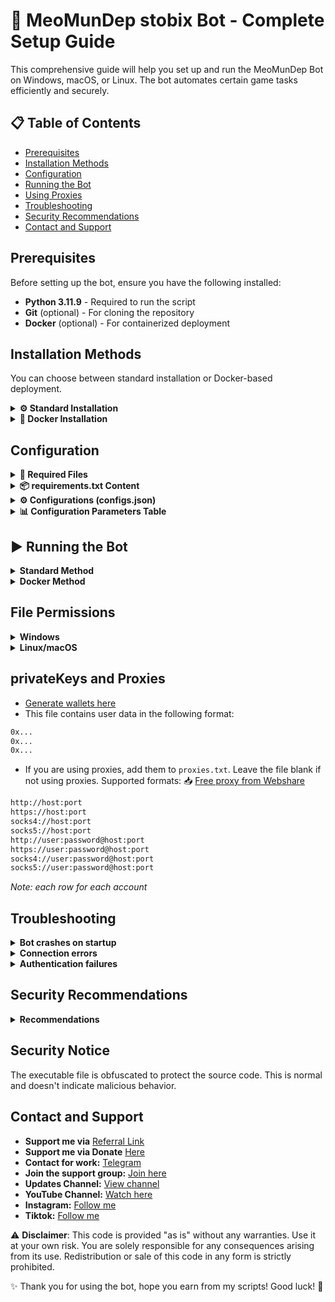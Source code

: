 # 🤖 MeoMunDep stobix Bot - Complete Setup Guide

This comprehensive guide will help you set up and run the MeoMunDep Bot on Windows, macOS, or Linux. The bot automates certain game tasks efficiently and securely.

## 📋 Table of Contents

- [Prerequisites](#prerequisites)
- [Installation Methods](#installation-methods)
- [Configuration](#configuration)
- [Running the Bot](#running-the-bot)
- [Using Proxies](#using-proxies)
- [Troubleshooting](#troubleshooting)
- [Security Recommendations](#security-recommendations)
- [Contact and Support](#contact-and-support)

## Prerequisites

Before setting up the bot, ensure you have the following installed:

- **Python 3.11.9** - Required to run the script
- **Git** (optional) - For cloning the repository
- **Docker** (optional) - For containerized deployment

## Installation Methods

You can choose between standard installation or Docker-based deployment.

<details>
<summary><b>⚙️ Standard Installation</b></summary>

### 1. Install Python

<details>
<summary><b>Windows</b></summary>

- Download Python from [python.org](https://www.python.org/downloads/release/python-3119/)
- During installation, check "Add Python to PATH"
- Verify installation by opening Command Prompt and typing:
  ```bash
  python --version
  ```
  </details>

<details>
<summary><b>macOS</b></summary>

- Install [Homebrew](https://brew.sh/) first:
  ```bash
  /bin/bash -c "$(curl -fsSL https://raw.githubusercontent.com/Homebrew/install/HEAD/install.sh)"
  ```
- Install Python using Homebrew:
  ```bash
  brew install python
  ```
- Verify installation:
  ```bash
  python3 --version
  ```
  </details>

<details>
<summary><b>Linux</b></summary>

- For Ubuntu/Debian:
  ```bash
  sudo apt update
  sudo apt install python3 python3-pip -y
  ```
- For CentOS/RHEL:
  ```bash
  sudo yum install python3 python3-pip -y
  ```
- Verify installation:
  ```bash
  python3 --version
  ```
  </details>

### 2. Install Git (Optional)

<details>
<summary><b>Windows</b></summary>

- Download from [git-scm.com](https://git-scm.com/download/win)
- Use default settings during installation
</details>

<details>
<summary><b>macOS</b></summary>

```bash
brew install git
```

</details>

<details>
<summary><b>Linux (Debian/Ubuntu)</b></summary>

```bash
sudo apt install git -y
```

</details>

### 3. Clone Repository (If using Git)

```bash
git clone https://github.com/MeoMunDep/stobix.git
cd stobix
```

### 4. Install Required Packages

Navigate to the bot folder and run:

<details>
<summary><b>Windows</b></summary>

```bash
pip install -r requirements.txt
```

</details>

<details>
<summary><b>macOS/Linux</b></summary>

```bash
pip3 install -r requirements.txt
```

</details>

</details>

<details>
<summary><b>🐳 Docker Installation</b></summary>

### 1. Install Docker

<details>
<summary><b>Windows/macOS</b></summary>

- Download and install [Docker Desktop](https://www.docker.com/products/docker-desktop)
</details>

<details>
<summary><b>Linux</b></summary>

```bash
curl -fsSL https://get.docker.com | sh
sudo usermod -aG docker $USER
newgrp docker
```

</details>

### 2. Create Dockerfile

Create a file named `Dockerfile` with the following content:

```dockerfile
FROM python:3.10.11-alpine3.18

RUN apk add --no-cache build-base libffi-dev openssl-dev

WORKDIR /app

COPY requirements.txt .

RUN pip3 install --upgrade pip setuptools wheel
RUN pip3 install --no-warn-script-location --no-cache-dir -r requirements.txt

COPY . .

CMD ["python", "meomundep.py"]
```

### 3. Create docker-compose.yml (Optional)

Create a file named `docker-compose.yml` with the following content:

```yaml
version: '3.8'
services:
  stobix:
    container_name: 'stobix'
    build:
      context: .
    stop_signal: SIGINT
    restart: unless-stopped
    command: 'python meomundep.py -a 1 -m y'
    volumes:
      - .:/app
    working_dir: /app
    tty: true
```

</details>

## Configuration

<details>
<summary><strong>📂 Required Files</strong></summary>

Ensure you have the following files in your folder:

- `meomundep.py` - Main bot script
- `configs.json` - Configuration file
- `privateKeys.txt` - Bot data
- `proxies.txt` - List of proxies (optional)
- `requirements.txt` - List of required packages

</details>

<details>
<summary><strong>📦 requirements.txt Content</strong></summary>

```txt
aiohttp
aiohttp_proxy
beautifulsoup4
base58
cloudscraper
colorama
Cryptodome
nacl
solana
web3
```

</details>

<details>
<summary><strong>⚙️ Configurations (configs.json)</strong></summary>

Edit the `configs.json` file to customize the bot's behavior:

```json
{
  "delayEachAccount": [5, 8],
  "timeToRestartAllAccounts": 300,
  "howManyAccountsRunInOneTime": 10,
  "doTasks": true,
}
```

</details>

<details>
<summary><strong>📊 Configuration Parameters Table</strong></summary>

| Field                         | Type              | Description                                                 | Example Value               |
| ----------------------------- | ----------------- | ----------------------------------------------------------- | --------------------------- |
| `delayEachAccount`            | Array \[min, max] | Random delay range (in seconds) between processing accounts | `[5, 8]`                    |
| `timeToRestartAllAccounts`    | Integer           | Time (in seconds) to wait before restarting all accounts    | `300`                       |
| `howManyAccountsRunInOneTime` | Integer           | Number of accounts to run simultaneously                    | `10`                        |
| `doTasks`                     | Boolean           | Enable automatic task execution                             | `true`                      |

</details>

## ▶️ Running the Bot

<details>
<summary><b>Standard Method</b></summary>

### Windows

```bash
python meomundep.py
```

Or double-click the provided `run.bat` file.

### macOS/Linux

```bash
python3 meomundep.py
```

Or make the script executable and run:

```bash
chmod +x run.sh && ./run.sh
```

For obfuscated versions:

```bash
chmod +x meomundep
./meomundep
```

</details>

<details>
<summary><b>Docker Method</b></summary>

### Build and Run with Docker

```bash
docker build -t meomundep .
docker run -it --rm -v ${PWD}/data:/app/data --name stobix-container stobix-image
```

### Using Docker Compose

```bash
docker-compose up --build
```

</details>

## File Permissions

<details>
<summary><b>Windows</b></summary>

```powershell
Set-ExecutionPolicy -Scope Process -ExecutionPolicy Bypass
```

</details>

<details>
<summary><b>Linux/macOS</b></summary>

```bash
chmod 600 configs.json privateKeys.txt proxies.txt meomundep.py
```

</details>

## privateKeys and Proxies

- [Generate wallets here](https://github.com/MeoMunDep/Automatic-Ultimate-Create-Wallets-for-Airdrop)
- This file contains user data in the following format:

```txt
0x...
0x...
0x...
```

- If you are using proxies, add them to `proxies.txt`. Leave the file blank if not using proxies. Supported formats:
📥 [Free proxy from Webshare](https://www.webshare.io/?referral_code=4l5kb3glsce7)

```txt
http://host:port
https://host:port
socks4://host:port
socks5://host:port
http://user:password@host:port
https://user:password@host:port
socks4://user:password@host:port
socks5://user:password@host:port
```

_Note: each row for each account_

## Troubleshooting

<details>
<summary><b>Bot crashes on startup</b></summary>

- Ensure all required packages are installed
- Check your Python version (Python 3.11.9 required)
- Verify configuration file format
</details>

<details>
<summary><b>Connection errors</b></summary>

- Check your internet connection
- Verify proxy settings if using proxies
- Check if the required endpoints are accessible
</details>

<details>
<summary><b>Authentication failures</b></summary>

- Ensure your bot data is correct
- Check if your IP or proxy is blocked
</details>

## Security Recommendations

<details>
<summary><b>Recommendations</b></summary>

1. **Data Protection**:

   - Keep your `privateKeys.txt` and configuration files secure
   - Use file permissions to restrict access

2. **Docker Security**:

   - Run Docker containers as non-root user:
     ```bash
     docker run -u 1000:1000 stobix
     ```
   - Keep your Docker installation up-to-date

3. **Proxy Usage**:
   - Use secure proxies from trusted providers
   - Rotate proxies periodically to avoid IP bans

</details>

## Security Notice

The executable file is obfuscated to protect the source code. This is normal and doesn't indicate malicious behavior.

## Contact and Support

- **Support me via** [Referral Link](https://stobix.com/invite/6gau18)
- **Support me via Donate** [Here](https://t.me/KeoAirDropFreeNe/312/27801)
- **Contact for work:** [Telegram](https://t.me/MeoMunDep)
- **Join the support group:** [Join here](https://t.me/KeoAirDropFreeNe)
- **Updates Channel:** [View channel](https://t.me/KeoAirDropFreeNee)
- **YouTube Channel:** [Watch here](https://www.youtube.com/@keoairdropfreene)
- **Instagram:** [Follow me](https://www.instagram.com/meomundep)
- **Tiktok:** [Follow me](https://www.tiktok.com/@meomundep)

⚠️ **Disclaimer**: This code is provided "as is" without any warranties. Use it at your own risk. You are solely responsible for any consequences arising from its use. Redistribution or sale of this code in any form is strictly prohibited.

✨ Thank you for using the bot, hope you earn from my scripts! Good luck! 🚀
